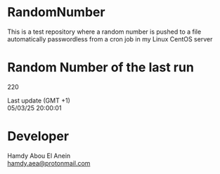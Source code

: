 # RandomNumber    
This is a test repository where a random number is pushed to a file automatically passwordless from a cron job in my Linux CentOS server    
# Random Number of the last run   
220
      
Last update (GMT +1)    
05/03/25 20:00:01
# Developer    
Hamdy Abou El Anein   
hamdy.aea@protonmail.com
